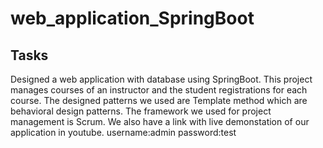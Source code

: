 # web_application_SpringBoot #

## Tasks ##
Designed a web application with database using SpringBoot. This project manages courses of an instructor and the student registrations for each course. The designed patterns we used are Template method which are behavioral design patterns. The framework we used for project management is Scrum. We also have a link with live demonstation of our application in youtube.
username:admin
password:test
